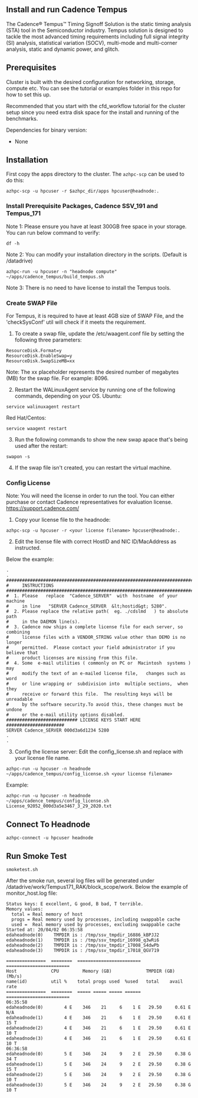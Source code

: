## Install and run Cadence Tempus

The Cadence® Tempus™ Timing Signoff Solution is the static timing analysis (STA) tool in the Semiconductor industry. Tempus solution is designed to tackle the most advanced timing requirements including full signal integrity (SI) analysis, statistical variation (SOCV), multi-mode and multi-corner analysis, static and dynamic power, and glitch.

## Prerequisites

Cluster is built with the desired configuration for networking, storage, compute etc. You can see the tutorial or examples folder in this repo for how to set this up.

Recommended that you start with the cfd_workflow tutorial for the cluster setup since you need extra disk space for the install and running of the benchmarks.

Dependencies for binary version:

* None

## Installation

First copy the apps directory to the cluster.  The `azhpc-scp` can be used to do this:

```
azhpc-scp -u hpcuser -r $azhpc_dir/apps hpcuser@headnode:.
```

### Install Prerequisite Packages, Cadence SSV_191 and Tempus_171

Note 1: Please ensure you have at least 300GB free space in your storage. You can run below command to verify:
```
df -h
```
Note 2: You can modify your installation directory in the scripts. (Default is /datadrive) 

```
azhpc-run -u hpcuser -n "headnode compute" ~/apps/cadence_tempus/build_tempus.sh
```
Note 3: There is no need to have license to install the Tempus tools.

### Create SWAP File
For Tempus, it is required to have at least 4GB size of SWAP File, and the 'checkSysConf' util will check if it meets the requirement.

1. To create a swap file, update the /etc/waagent.conf file by setting the following three parameters:
```
ResourceDisk.Format=y
ResourceDisk.EnableSwap=y
ResourceDisk.SwapSizeMB=xx
```
Note: The xx placeholder represents the desired number of megabytes (MB) for the swap file. For example: 8096.

2. Restart the WALinuxAgent service by running one of the following commands, depending on your OS.
Ubuntu: 
```
service walinuxagent restart
```
Red Hat/Centos: 
```
service waagent restart
```
3. Run the following commands to show the new swap apace that's being used after the restart:
```
swapon -s
```
4. If the swap file isn't created, you can restart the virtual machine.

### Config License

Note: You will need the license in order to run the tool. You can either purchase or contact Cadence representatives for evaluation license. https://support.cadence.com/

1. Copy your license file to the headnode: 
```
azhpc-scp -u hpcuser -r <your license filename> hpcuser@headnode:.
```
2. Edit the license file with correct HostID and NIC ID/MacAddress as instructed.

Below the example:
```
.
.
#######################################################################
#     INSTRUCTIONS
#######################################################################
#  1. Please   replace  "Cadence_SERVER"  with  hostname  of your machine
#     in line   "SERVER Cadence_SERVER  &lt;hostid&gt; 5280".
#  2. Please replace the relative path(  eg. ./cdslmd   ) to absolute path
#     in the DAEMON line(s).
#  3. Cadence now ships a complete license file for each server, so combining
#     license files with a VENDOR_STRING value other than DEMO is no longer
#     permitted.  Please contact your field administrator if you believe that
#     product licenses are missing from this file.
#  4. Some  e-mail utilities ( commonly on PC or  Macintosh  systems ) may
#     modify the text of an e-mailed license file,   changes such as  word
#     or line wrapping or  subdivision into  multiple sections,  when they
#     receive or forward this file.  The resulting keys will be unreadable
#     by the software security.To avoid this, these changes must be undone
#     or the e-mail utility options disabled.
########################### LICENSE KEYS START HERE ######################
SERVER Cadence_SERVER 000d3a6d1234 5280
.
.
```
3. Config the license server:
Edit the config_license.sh and replace <your license filename> with your license file name.
```
azhpc-run -u hpcuser -n headnode ~/apps/cadence_tempus/config_license.sh <your license filename>
```

Example:
```
azhpc-run -u hpcuser -n headnode ~/apps/cadence_tempus/config_license.sh License_92052_000d3a5e3467_3_29_2020.txt
```

## Connect To Headnode

```
azhpc-connect -u hpcuser headnode
```

## Run Smoke Test
```
smoketest.sh
```

After the smoke run, several log files will be generated under /datadrive/work/Tempus171_RAK/block_scope/work. 
Below the example of monitor_host.log file:

```
Status keys: E excellent, G good, B bad, T terrible.
Memory values:
  total = Real memory of host
  progs = Real memory used by processes, including swappable cache
  used =  Real memory used by processes, excluding swappable cache
Started at: 20/04/02 06:35:58
edaheadnode(0)    TMPDIR is : /tmp/ssv_tmpdir_16886_kBPJJ2
edaheadnode(1)    TMPDIR is : /tmp/ssv_tmpdir_16998_q3wRi6
edaheadnode(2)    TMPDIR is : /tmp/ssv_tmpdir_17008_S4dwPb
edaheadnode(3)    TMPDIR is : /tmp/ssv_tmpdir_17018_QGV719

===============  ========  ========================  ========================
Host             CPU         Memory (GB)             TMPDIR (GB)      (Mb/s)
name(id)         util %    total progs used  %used   total    avail    rate
===============  ========  ===== ===== ===== ======  ========================
06:35:58
edaheadnode(0)        4 E    346    21     6    1 E   29.50     0.61 E  N/A
edaheadnode(1)        4 E    346    21     6    1 E   29.50     0.61 E   15 T
edaheadnode(2)        4 E    346    21     6    1 E   29.50     0.61 E   10 T
edaheadnode(3)        4 E    346    21     6    1 E   29.50     0.61 E   10 T
06:36:58
edaheadnode(0)        5 E    346    24     9    2 E   29.50     0.38 G   34 T
edaheadnode(1)        5 E    346    24     9    2 E   29.50     0.38 G   15 T
edaheadnode(2)        5 E    346    24     9    2 E   29.50     0.38 G   10 T
edaheadnode(3)        5 E    346    24     9    2 E   29.50     0.38 G   10 T
```
